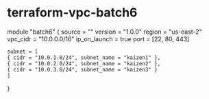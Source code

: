 # terraform-vpc-batch6

module "batch6" {
    source = ""
    version = "1.0.0"
    region = "us-east-2"
    vpc_cidr = "10.0.0.0/16"
    ip_on_launch = true
    port = [22, 80, 443]

    subnet = [
    { cidr = "10.0.1.0/24", subnet_name = "kaizen1" },
    { cidr = "10.0.2.0/24", subnet_name = "kaizen2" },
    { cidr = "10.0.3.0/24", subnet_name = "kaizen3" }
    ]
}